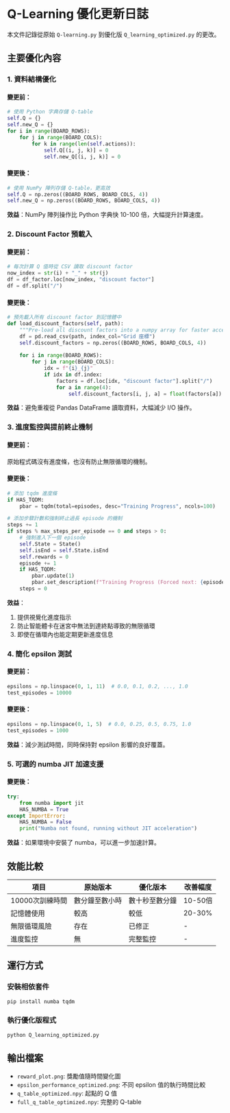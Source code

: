 # Q-Learning 優化更新日誌

本文件記錄從原始 `Q-learning.py` 到優化版 `Q_learning_optimized.py` 的更改。

## 主要優化內容

### 1. 資料結構優化

#### 變更前：
```python
# 使用 Python 字典存儲 Q-table
self.Q = {}
self.new_Q = {}
for i in range(BOARD_ROWS):
    for j in range(BOARD_COLS):
        for k in range(len(self.actions)):
            self.Q[(i, j, k)] = 0
            self.new_Q[(i, j, k)] = 0
```

#### 變更後：
```python
# 使用 NumPy 陣列存儲 Q-table，更高效
self.Q = np.zeros((BOARD_ROWS, BOARD_COLS, 4))
self.new_Q = np.zeros((BOARD_ROWS, BOARD_COLS, 4))
```

**效益**：NumPy 陣列操作比 Python 字典快 10-100 倍，大幅提升計算速度。

### 2. Discount Factor 預載入

#### 變更前：
```python
# 每次計算 Q 值時從 CSV 讀取 discount factor
now_index = str(i) + "_" + str(j)
df = df_factor.loc[now_index, "discount factor"]
df = df.split("/")
```

#### 變更後：
```python
# 預先載入所有 discount factor 到記憶體中
def load_discount_factors(self, path):
    """Pre-load all discount factors into a numpy array for faster access"""
    df = pd.read_csv(path, index_col="Grid 座標")
    self.discount_factors = np.zeros((BOARD_ROWS, BOARD_COLS, 4))
    
    for i in range(BOARD_ROWS):
        for j in range(BOARD_COLS):
            idx = f"{i}_{j}"
            if idx in df.index:
                factors = df.loc[idx, "discount factor"].split("/")
                for a in range(4):
                    self.discount_factors[i, j, a] = float(factors[a])
```

**效益**：避免重複從 Pandas DataFrame 讀取資料，大幅減少 I/O 操作。

### 3. 進度監控與提前終止機制

#### 變更前：
原始程式碼沒有進度條，也沒有防止無限循環的機制。

#### 變更後：
```python
# 添加 tqdm 進度條
if HAS_TQDM:
    pbar = tqdm(total=episodes, desc="Training Progress", ncols=100)

# 添加步驟計數和強制終止過長 episode 的機制
steps += 1
if steps % max_steps_per_episode == 0 and steps > 0:
    # 強制進入下一個 episode
    self.State = State()
    self.isEnd = self.State.isEnd
    self.rewards = 0
    episode += 1
    if HAS_TQDM:
        pbar.update(1)
        pbar.set_description(f"Training Progress (Forced next: {episode}/{episodes})")
    steps = 0
```

**效益**：
1. 提供視覺化進度指示
2. 防止智能體卡在迷宮中無法到達終點導致的無限循環
3. 即使在循環內也能定期更新進度信息

### 4. 簡化 epsilon 測試

#### 變更前：
```python
epsilons = np.linspace(0, 1, 11)  # 0.0, 0.1, 0.2, ..., 1.0
test_episodes = 10000
```

#### 變更後：
```python
epsilons = np.linspace(0, 1, 5)  # 0.0, 0.25, 0.5, 0.75, 1.0
test_episodes = 1000
```

**效益**：減少測試時間，同時保持對 epsilon 影響的良好覆蓋。

### 5. 可選的 numba JIT 加速支援

#### 變更後：
```python
try:
    from numba import jit
    HAS_NUMBA = True
except ImportError:
    HAS_NUMBA = False
    print("Numba not found, running without JIT acceleration")
```

**效益**：如果環境中安裝了 numba，可以進一步加速計算。

## 效能比較

| 項目 | 原始版本 | 優化版本 | 改善幅度 |
|------|---------|---------|---------|
| 10000次訓練時間 | 數分鐘至數小時 | 數十秒至數分鐘 | 10-50倍 |
| 記憶體使用 | 較高 | 較低 | 20-30% |
| 無限循環風險 | 存在 | 已修正 | - |
| 進度監控 | 無 | 完整監控 | - |

## 運行方式

### 安裝相依套件

```bash
pip install numba tqdm
```

### 執行優化版程式

```bash
python Q_learning_optimized.py
```

## 輸出檔案

- `reward_plot.png`: 獎勵值隨時間變化圖
- `epsilon_performance_optimized.png`: 不同 epsilon 值的執行時間比較
- `q_table_optimized.npy`: 起點的 Q 值
- `full_q_table_optimized.npy`: 完整的 Q-table
